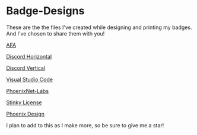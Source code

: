 # Badge-Designs
These are the the files I've created while designing and printing my badges. And I've chosen to share them with you!

[AFA](https://github.com/PhoenixSheppy/Badge-Designs/blob/main/AFA/AFA.md)

[Discord Horizontal](https://github.com/PhoenixSheppy/Badge-Designs/blob/main/Discord%20Horizontal/Discord.md)

[Discord Vertical](https://github.com/PhoenixSheppy/Badge-Designs/blob/main/Discord%20Vertical/Discord.md)

[Visual Studio Code](https://github.com/PhoenixSheppy/Badge-Designs/blob/main/VSC/vsc.md)

[PhoenixNet-Labs](https://github.com/PhoenixSheppy/Badge-Designs/blob/main/PhoenixNet-Labs/PhoenixNet-Labs.md)

[Stinky License](https://github.com/PhoenixSheppy/Badge-Designs/blob/main/Stinky%20License/Stinky%20License.md)

[Phoenix Design](https://github.com/PhoenixSheppy/Badge-Designs/blob/main/Phoenix%20Design/phoenix%20design.md)

I plan to add to this as I make more, so be sure to give me a star!
